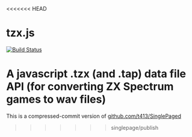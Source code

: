 <<<<<<< HEAD
# tzx.js

[![Build Status](https://travis-ci.org/kmp1/tzx.js.svg)](https://travis-ci.org/kmp1/tzx.js)

A javascript .tzx (and .tap) data file API (for converting ZX Spectrum games to wav files)
=======

This is a compressed-commit version of
[github.com/t413/SinglePaged](https://github.com/t413/SinglePaged)
>>>>>>> singlepage/publish
